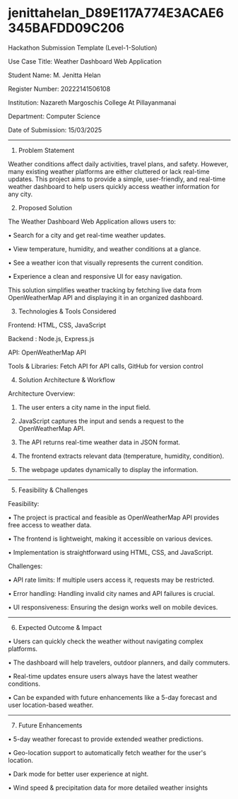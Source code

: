 # jenittahelan_D89E117A774E3ACAE6345BAFDD09C206
Hackathon Submission Template (Level-1-Solution)

Use Case Title:		Weather Dashboard Web Application

Student Name:	M. Jenitta Helan

Register Number:		20222141506108

Institution:			Nazareth Margoschis College At  Pillayanmanai

Department:		Computer Science

Date of Submission:	15/03/2025


--------------------------------------------------------------------------------------------------------------------------

1. Problem Statement

Weather conditions affect daily activities, travel plans, and safety. However, many existing weather platforms are either cluttered or lack real-time updates. This project aims to provide a simple, user-friendly, and real-time weather dashboard to help users quickly access weather information for any city.

2. Proposed Solution

The Weather Dashboard Web Application allows users to:

•	Search for a city and get real-time weather updates.

•	View temperature, humidity, and weather conditions at a glance.

•	See a weather icon that visually represents the current condition.

•	Experience a clean and responsive UI for easy navigation.


This solution simplifies weather tracking by fetching live data from OpenWeatherMap API and displaying it in an organized dashboard.




3. Technologies & Tools Considered

Frontend: HTML, CSS, JavaScript

Backend : Node.js, Express.js

API: OpenWeatherMap API

Tools & Libraries: Fetch API for API calls, GitHub for version control





4. Solution Architecture & Workflow

Architecture Overview:

1. The user enters a city name in the input field.


2. JavaScript captures the input and sends a request to the OpenWeatherMap API.


3. The API returns real-time weather data in JSON format.


4. The frontend extracts relevant data (temperature, humidity, condition).


5. The webpage updates dynamically to display the information.

--------------------------------------------------------------------------------------------------------------------------------------

5. Feasibility & Challenges

Feasibility:

•	The project is practical and feasible as OpenWeatherMap API provides free access to weather data.

•	The frontend is lightweight, making it accessible on various devices.

•	Implementation is straightforward using HTML, CSS, and JavaScript.


Challenges:

•	API rate limits: If multiple users access it, requests may be restricted.

•	Error handling: Handling invalid city names and API failures is crucial.

•	UI responsiveness: Ensuring the design works well on mobile devices.



--------------------------------------------------------------------------------------------------------

6. Expected Outcome & Impact

•	Users can quickly check the weather without navigating complex platforms.

•	The dashboard will help travelers, outdoor planners, and daily commuters.

•	Real-time updates ensure users always have the latest weather conditions.

•	Can be expanded with future enhancements like a 5-day forecast and user location-based weather.



---------------------------------------------------------------------------------------------------------

7. Future Enhancements

•	5-day weather forecast to provide extended weather predictions.

•	Geo-location support to automatically fetch weather for the user's location.

•	Dark mode for better user experience at night.

•	Wind speed & precipitation data for more detailed weather insights
